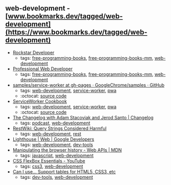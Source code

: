 web-development - [www.bookmarks.dev/tagged/web-development](https://www.bookmarks.dev/tagged/web-development)
---
* [Rockstar Developer](http://eimaung.com/rockstar-developer)
    * tags: [free-programming-books](../tagged/free-programming-books.md), [free-programming-books-mm](../tagged/free-programming-books-mm.md), [web-development](../tagged/web-development.md)
* [Professional Web Developer](http://eimaung.com/professional-web-developer)
    * tags: [free-programming-books](../tagged/free-programming-books.md), [free-programming-books-mm](../tagged/free-programming-books-mm.md), [web-development](../tagged/web-development.md)
* [samples/service-worker at gh-pages · GoogleChrome/samples · GitHub](https://github.com/GoogleChrome/samples/tree/gh-pages/service-worker)
    * tags: [web-development](../tagged/web-development.md), [service-worker](../tagged/service-worker.md), [pwa](../tagged/pwa.md)
    * :octocat: [source code](https://github.com/GoogleChrome/samples/tree/gh-pages/service-worker)
* [ServiceWorker Cookbook](https://serviceworke.rs/)
    * tags: [web-development](../tagged/web-development.md), [service-worker](../tagged/service-worker.md), [pwa](../tagged/pwa.md)
    * :octocat: [source code](https://github.com/mozilla/serviceworker-cookbook)
* [The Changelog with Adam Stacoviak and Jerod Santo | Changelog](https://changelog.com/podcast)
    * tags: [podcast](../tagged/podcast.md), [web-development](../tagged/web-development.md)
* [RestWiki: 
Query Strings Considered Harmful](http://web.archive.org/web/20070815111413/http://rest.blueoxen.net/cgi-bin/wiki.pl?QueryStringsConsideredHarmful)
    * tags: [web-development](../tagged/web-development.md), [rest](../tagged/rest.md)
* [Lighthouse | Web | Google Developers](https://developers.google.com/web/tools/lighthouse/)
    * tags: [web-development](../tagged/web-development.md), [dev-tools](../tagged/dev-tools.md)
* [Manipulating the browser history - Web APIs | MDN](https://developer.mozilla.org/en-US/docs/Web/API/History_API)
    * tags: [javascript](../tagged/javascript.md), [web-development](../tagged/web-development.md)
* [CSS FlexBox Essentials - YouTube](https://youtu.be/G7EIAgfkhmg)
    * tags: [css3](../tagged/css3.md), [web-development](../tagged/web-development.md)
* [Can I use... Support tables for HTML5, CSS3, etc](http://caniuse.com/)
    * tags: [dev-tools](../tagged/dev-tools.md), [web-development](../tagged/web-development.md)
